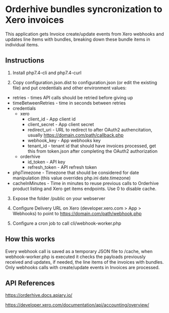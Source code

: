 # Orderhive bundles syncronization to Xero invoices

This application gets Invoice create/update events from Xero webhooks and updates line items with bundles, breaking down these bundle items in individual items.
## Instructions

1. Install php7.4-cli and php7.4-curl

2. Copy configuration.json.dist to configuration.json (or edit the existing file) and put credentials and other environment values:

* retries - times API calls should be retried before giving up
* timeBetweenRetries - time in seconds between retries 
* credentials
    * xero
        * client_id - App client id
        * client_secret - App client secret
        * redirect_uri - URL to redirect to after OAuth2 authencitation, usually https://domain.com/path/callback.php
        * webhook_key - App webhooks key
        * tenant_id - tenant id that should have invoices processed, get this from token.json after completing the OAuth2 authorization
    * orderhive
        * id_token - API key
        * refresh_token - API refresh token
* phpTimezone - Timezone that should be considered for date manipulation (this value overrides php.ini date.timezone)
* cacheInMinutes - Time in minutes to reuse previous calls to Orderhive product listing and Xero get items endpoints. Use 0 to disable cache.

3. Expose the folder /public on your webserver

4. Configure Delivery URL on Xero (developer.xero.com > App > Webhooks) to point to https://domain.com/path/webhook.php

5. Configure a cron job to call cli/webhook-worker.php

## How this works

Every webhook call is saved as a temporary JSON file to /cache, when webhook-worker.php is executed it checks the payloads previously received and updates, if needed, the line items of the invoices with bundles. Only webhooks calls with create/update events in Invoices are processed.

## API References

<https://orderhive.docs.apiary.io/>

<https://developer.xero.com/documentation/api/accounting/overview/>